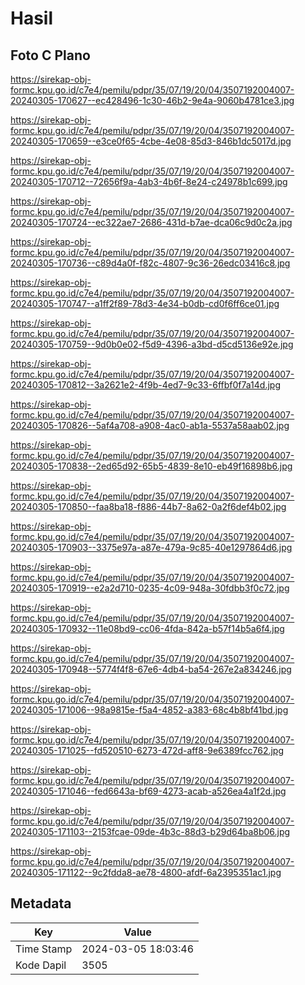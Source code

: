 # Hasil

## Foto C Plano

https://sirekap-obj-formc.kpu.go.id/c7e4/pemilu/pdpr/35/07/19/20/04/3507192004007-20240305-170627--ec428496-1c30-46b2-9e4a-9060b4781ce3.jpg

https://sirekap-obj-formc.kpu.go.id/c7e4/pemilu/pdpr/35/07/19/20/04/3507192004007-20240305-170659--e3ce0f65-4cbe-4e08-85d3-846b1dc5017d.jpg

https://sirekap-obj-formc.kpu.go.id/c7e4/pemilu/pdpr/35/07/19/20/04/3507192004007-20240305-170712--72656f9a-4ab3-4b6f-8e24-c24978b1c699.jpg

https://sirekap-obj-formc.kpu.go.id/c7e4/pemilu/pdpr/35/07/19/20/04/3507192004007-20240305-170724--ec322ae7-2686-431d-b7ae-dca06c9d0c2a.jpg

https://sirekap-obj-formc.kpu.go.id/c7e4/pemilu/pdpr/35/07/19/20/04/3507192004007-20240305-170736--c89d4a0f-f82c-4807-9c36-26edc03416c8.jpg

https://sirekap-obj-formc.kpu.go.id/c7e4/pemilu/pdpr/35/07/19/20/04/3507192004007-20240305-170747--a1ff2f89-78d3-4e34-b0db-cd0f6ff6ce01.jpg

https://sirekap-obj-formc.kpu.go.id/c7e4/pemilu/pdpr/35/07/19/20/04/3507192004007-20240305-170759--9d0b0e02-f5d9-4396-a3bd-d5cd5136e92e.jpg

https://sirekap-obj-formc.kpu.go.id/c7e4/pemilu/pdpr/35/07/19/20/04/3507192004007-20240305-170812--3a2621e2-4f9b-4ed7-9c33-6ffbf0f7a14d.jpg

https://sirekap-obj-formc.kpu.go.id/c7e4/pemilu/pdpr/35/07/19/20/04/3507192004007-20240305-170826--5af4a708-a908-4ac0-ab1a-5537a58aab02.jpg

https://sirekap-obj-formc.kpu.go.id/c7e4/pemilu/pdpr/35/07/19/20/04/3507192004007-20240305-170838--2ed65d92-65b5-4839-8e10-eb49f16898b6.jpg

https://sirekap-obj-formc.kpu.go.id/c7e4/pemilu/pdpr/35/07/19/20/04/3507192004007-20240305-170850--faa8ba18-f886-44b7-8a62-0a2f6def4b02.jpg

https://sirekap-obj-formc.kpu.go.id/c7e4/pemilu/pdpr/35/07/19/20/04/3507192004007-20240305-170903--3375e97a-a87e-479a-9c85-40e1297864d6.jpg

https://sirekap-obj-formc.kpu.go.id/c7e4/pemilu/pdpr/35/07/19/20/04/3507192004007-20240305-170919--e2a2d710-0235-4c09-948a-30fdbb3f0c72.jpg

https://sirekap-obj-formc.kpu.go.id/c7e4/pemilu/pdpr/35/07/19/20/04/3507192004007-20240305-170932--11e08bd9-cc06-4fda-842a-b57f14b5a6f4.jpg

https://sirekap-obj-formc.kpu.go.id/c7e4/pemilu/pdpr/35/07/19/20/04/3507192004007-20240305-170948--5774f4f8-67e6-4db4-ba54-267e2a834246.jpg

https://sirekap-obj-formc.kpu.go.id/c7e4/pemilu/pdpr/35/07/19/20/04/3507192004007-20240305-171006--98a9815e-f5a4-4852-a383-68c4b8bf41bd.jpg

https://sirekap-obj-formc.kpu.go.id/c7e4/pemilu/pdpr/35/07/19/20/04/3507192004007-20240305-171025--fd520510-6273-472d-aff8-9e6389fcc762.jpg

https://sirekap-obj-formc.kpu.go.id/c7e4/pemilu/pdpr/35/07/19/20/04/3507192004007-20240305-171046--fed6643a-bf69-4273-acab-a526ea4a1f2d.jpg

https://sirekap-obj-formc.kpu.go.id/c7e4/pemilu/pdpr/35/07/19/20/04/3507192004007-20240305-171103--2153fcae-09de-4b3c-88d3-b29d64ba8b06.jpg

https://sirekap-obj-formc.kpu.go.id/c7e4/pemilu/pdpr/35/07/19/20/04/3507192004007-20240305-171122--9c2fdda8-ae78-4800-afdf-6a2395351ac1.jpg


## Metadata

| Key        | Value               |
| ---------- | ------------------- |
| Time Stamp | 2024-03-05 18:03:46 |
| Kode Dapil | 3505                |



